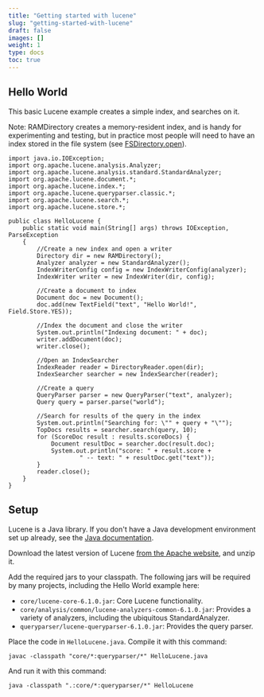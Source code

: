 ```yaml
---
title: "Getting started with lucene"
slug: "getting-started-with-lucene"
draft: false
images: []
weight: 1
type: docs
toc: true
---
```


## Hello World
This basic Lucene example creates a simple index, and searches on it.

Note:  RAMDirectory creates a memory-resident index, and is handy for experimenting and testing, but in practice most people will need to have an index stored in the file system (see [FSDirectory.open](https://lucene.apache.org/core/6_1_0/core/org/apache/lucene/store/FSDirectory.html#open-java.nio.file.Path-)).

<!-- language: lang-java -->
    import java.io.IOException;
    import org.apache.lucene.analysis.Analyzer;
    import org.apache.lucene.analysis.standard.StandardAnalyzer;
    import org.apache.lucene.document.*;
    import org.apache.lucene.index.*;
    import org.apache.lucene.queryparser.classic.*;
    import org.apache.lucene.search.*;
    import org.apache.lucene.store.*;

    public class HelloLucene {
        public static void main(String[] args) throws IOException, ParseException
        {
            //Create a new index and open a writer
            Directory dir = new RAMDirectory();
            Analyzer analyzer = new StandardAnalyzer();
            IndexWriterConfig config = new IndexWriterConfig(analyzer);
            IndexWriter writer = new IndexWriter(dir, config);
        
            //Create a document to index
            Document doc = new Document();
            doc.add(new TextField("text", "Hello World!", Field.Store.YES));
        
            //Index the document and close the writer
            System.out.println("Indexing document: " + doc);
            writer.addDocument(doc);
            writer.close();
        
            //Open an IndexSearcher
            IndexReader reader = DirectoryReader.open(dir);
            IndexSearcher searcher = new IndexSearcher(reader);
        
            //Create a query
            QueryParser parser = new QueryParser("text", analyzer);
            Query query = parser.parse("world");
        
            //Search for results of the query in the index
            System.out.println("Searching for: \"" + query + "\"");
            TopDocs results = searcher.search(query, 10);
            for (ScoreDoc result : results.scoreDocs) {
                Document resultDoc = searcher.doc(result.doc);
                System.out.println("score: " + result.score + 
                        " -- text: " + resultDoc.get("text"));
            }
            reader.close();
        }
    }


## Setup
Lucene is a Java library.  If you don't have a Java development environment set up already, see the [Java documentation](https://www.wikiod.com/java/getting-started-with-java-language).

Download the latest version of Lucene [from the Apache website](https://lucene.apache.org/core/), and unzip it.

Add the required jars to your classpath.  The following jars will be required by many projects, including the Hello World example here:

 - `core/lucene-core-6.1.0.jar`: Core Lucene functionality.
 - `core/analysis/common/lucene-analyzers-common-6.1.0.jar`: Provides a variety of analyzers, including the ubiquitous StandardAnalyzer.
 - `queryparser/lucene-queryparser-6.1.0.jar`: Provides the query parser. 

Place the code in `HelloLucene.java`. Compile it with this command:

    javac -classpath "core/*:queryparser/*" HelloLucene.java

And run it with this command:

    java -classpath ".:core/*:queryparser/*" HelloLucene

